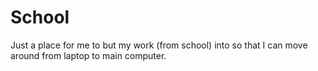 # School
Just a place for me to but my work (from school) into so that I can move around from laptop to main computer.
